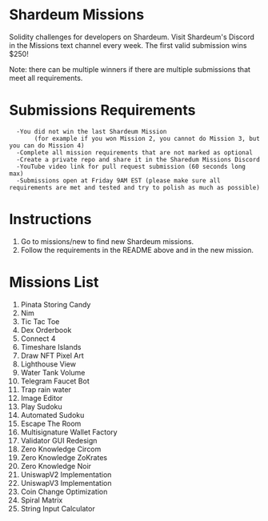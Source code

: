 # Shardeum Missions

Solidity challenges for developers on Shardeum.
Visit Shardeum's Discord in the Missions text channel every week.
The first valid submission wins $250!

Note: there can be multiple winners if there are multiple submissions that meet all requirements.

# Submissions Requirements

      -You did not win the last Shardeum Mission 
           (for example if you won Mission 2, you cannot do Mission 3, but you can do Mission 4)
      -Complete all mission requirements that are not marked as optional
      -Create a private repo and share it in the Sharedum Missions Discord
      -YouTube video link for pull request submission (60 seconds long max)
      -Submissions open at Friday 9AM EST (please make sure all requirements are met and tested and try to polish as much as possible)

# Instructions

1. Go to missions/new to find new Shardeum missions.
2. Follow the requirements in the README above and in the new mission.

# Missions List

1. Pinata Storing Candy
2. Nim
3. Tic Tac Toe
4. Dex Orderbook
5. Connect 4
6. Timeshare Islands
7. Draw NFT Pixel Art
8. Lighthouse View
9. Water Tank Volume
10. Telegram Faucet Bot
11. Trap rain water
12. Image Editor
13. Play Sudoku
14. Automated Sudoku
15. Escape The Room
16. Multisignature Wallet Factory
17. Validator GUI Redesign
18. Zero Knowledge Circom
19. Zero Knowledge ZoKrates
20. Zero Knowledge Noir
21. UniswapV2 Implementation
22. UniswapV3 Implementation
23. Coin Change Optimization
24. Spiral Matrix
25. String Input Calculator